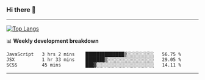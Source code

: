 ### Hi there 👋

-------
[![Top Langs](https://github-readme-stats.vercel.app/api/top-langs/?username=ashish-r)](https://github.com/anuraghazra/github-readme-stats)

📊 **Weekly development breakdown**
<!--START_SECTION:waka-->
```text
JavaScript   3 hrs 2 mins    ██████████████▒░░░░░░░░░░   56.75 % 
JSX          1 hr 33 mins    ███████▒░░░░░░░░░░░░░░░░░   29.05 % 
SCSS         45 mins         ███▓░░░░░░░░░░░░░░░░░░░░░   14.11 % 
```
<!--END_SECTION:waka-->
-------

<!--
**ashish-r/ashish-r** is a ✨ _special_ ✨ repository because its `README.md` (this file) appears on your GitHub profile.

Here are some ideas to get you started:

- 🔭 I’m currently working on ...
- 🌱 I’m currently learning ...
- 👯 I’m looking to collaborate on ...
- 🤔 I’m looking for help with ...
- 💬 Ask me about ...
- 📫 How to reach me: ...
- 😄 Pronouns: ...
- ⚡ Fun fact: ...
-->
